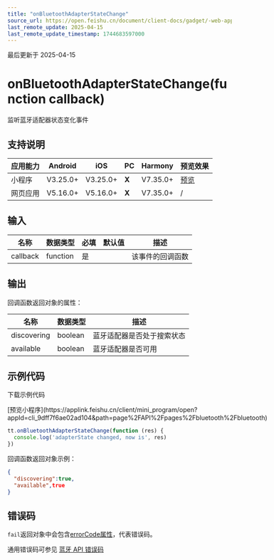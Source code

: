 ```yaml
---
title: "onBluetoothAdapterStateChange"
source_url: https://open.feishu.cn/document/client-docs/gadget/-web-app-api/device/bluetooth/onbluetoothadapterstatechange
last_remote_update: 2025-04-15
last_remote_update_timestamp: 1744683597000
---
```

最后更新于 2025-04-15

# onBluetoothAdapterStateChange(function callback)

监听蓝牙适配器状态变化事件

## 支持说明

应用能力 | Android | iOS | PC | Harmony | 预览效果
--- | --- | --- | --- | --- | ---
小程序 | V3.25.0+ | V3.25.0+ | **X** | V7.35.0+ | [预览](https://applink.feishu.cn/client/mini_program/open?appId=cli_9dff7f6ae02ad104&path=page%2FAPI%2Fpages%2Fbluetooth%2Fbluetooth)
网页应用 | V5.16.0+ | V5.16.0+ | **X** | V7.35.0+ | /

## 输入

名称 | 数据类型 | 必填 | 默认值 | 描述
--- | --- | --- | --- | ---
callback | function | 是 |  | 该事件的回调函数

## 输出
回调函数返回对象的属性：

名称 | 数据类型 | 描述
--- | --- | ---
discovering | boolean | 蓝牙适配器是否处于搜索状态
available | boolean | 蓝牙适配器是否可用

## 示例代码

<md-download-code href="https://open.feishu.cn/document/uYjL24iN/uYDM04iNwQjL2ADN" mobileDisplay="none">下载示例代码</md-download-code>

<div style="display: flex">
          [预览小程序](https://applink.feishu.cn/client/mini_program/open?appId=cli_9dff7f6ae02ad104&path=page%2FAPI%2Fpages%2Fbluetooth%2Fbluetooth)

</div> 

```js
tt.onBluetoothAdapterStateChange(function (res) {
  console.log('adapterState changed, now is', res)
})
```

回调函数返回对象示例：

```json
{
  "discovering":true,
  "available",true
}
``` 

## 错误码

`fail`返回对象中会包含[errorCode属性](https://open.feishu.cn/document/uYjL24iN/ukzNy4SO3IjL5cjM#a825f4c8)，代表错误码。

通用错误码可参见 [蓝牙 API 错误码](https://open.feishu.cn/document/uYjL24iN/uYzNxYjL2cTM24iN3EjN)
